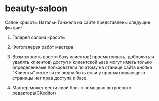 # beauty-saloon
Салон красоты Натальи Ганжела
на сайте представлены следущие фукции!
1. Галерея салона красоты

2. Фотогалерея работ мастера

3. Возможность ввести базу клиентов( просматривать, добовлять и удалять клиентов) доступ к клиентской ьазе могут иметь только определеннаые пользователи по этому на станице сайта кнопка "Клиенты" может и не видна быть если у просматривающего страницы нет прав доступа к базе.

4. Мастер может вести свой блог с помощью встроеного редактора(CKeditor)
